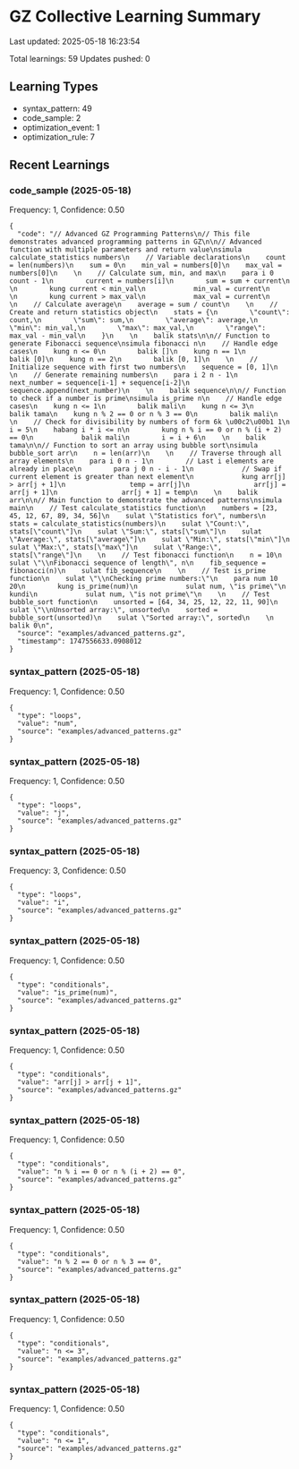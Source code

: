 # GZ Collective Learning Summary

Last updated: 2025-05-18 16:23:54

Total learnings: 59
Updates pushed: 0

## Learning Types

- syntax_pattern: 49
- code_sample: 2
- optimization_event: 1
- optimization_rule: 7

## Recent Learnings

### code_sample (2025-05-18)
Frequency: 1, Confidence: 0.50

```
{
  "code": "// Advanced GZ Programming Patterns\n// This file demonstrates advanced programming patterns in GZ\n\n// Advanced function with multiple parameters and return value\nsimula calculate_statistics numbers\n    // Variable declarations\n    count = len(numbers)\n    sum = 0\n    min_val = numbers[0]\n    max_val = numbers[0]\n    \n    // Calculate sum, min, and max\n    para i 0 count - 1\n        current = numbers[i]\n        sum = sum + current\n        \n        kung current < min_val\n            min_val = current\n        \n        kung current > max_val\n            max_val = current\n    \n    // Calculate average\n    average = sum / count\n    \n    // Create and return statistics object\n    stats = {\n        \"count\": count,\n        \"sum\": sum,\n        \"average\": average,\n        \"min\": min_val,\n        \"max\": max_val,\n        \"range\": max_val - min_val\n    }\n    \n    balik stats\n\n// Function to generate Fibonacci sequence\nsimula fibonacci n\n    // Handle edge cases\n    kung n <= 0\n        balik []\n    kung n == 1\n        balik [0]\n    kung n == 2\n        balik [0, 1]\n    \n    // Initialize sequence with first two numbers\n    sequence = [0, 1]\n    \n    // Generate remaining numbers\n    para i 2 n - 1\n        next_number = sequence[i-1] + sequence[i-2]\n        sequence.append(next_number)\n    \n    balik sequence\n\n// Function to check if a number is prime\nsimula is_prime n\n    // Handle edge cases\n    kung n <= 1\n        balik mali\n    kung n <= 3\n        balik tama\n    kung n % 2 == 0 or n % 3 == 0\n        balik mali\n    \n    // Check for divisibility by numbers of form 6k \u00c2\u00b1 1\n    i = 5\n    habang i * i <= n\n        kung n % i == 0 or n % (i + 2) == 0\n            balik mali\n        i = i + 6\n    \n    balik tama\n\n// Function to sort an array using bubble sort\nsimula bubble_sort arr\n    n = len(arr)\n    \n    // Traverse through all array elements\n    para i 0 n - 1\n        // Last i elements are already in place\n        para j 0 n - i - 1\n            // Swap if current element is greater than next element\n            kung arr[j] > arr[j + 1]\n                temp = arr[j]\n                arr[j] = arr[j + 1]\n                arr[j + 1] = temp\n    \n    balik arr\n\n// Main function to demonstrate the advanced patterns\nsimula main\n    // Test calculate_statistics function\n    numbers = [23, 45, 12, 67, 89, 34, 56]\n    sulat \"Statistics for\", numbers\n    stats = calculate_statistics(numbers)\n    sulat \"Count:\", stats[\"count\"]\n    sulat \"Sum:\", stats[\"sum\"]\n    sulat \"Average:\", stats[\"average\"]\n    sulat \"Min:\", stats[\"min\"]\n    sulat \"Max:\", stats[\"max\"]\n    sulat \"Range:\", stats[\"range\"]\n    \n    // Test fibonacci function\n    n = 10\n    sulat \"\\nFibonacci sequence of length\", n\n    fib_sequence = fibonacci(n)\n    sulat fib_sequence\n    \n    // Test is_prime function\n    sulat \"\\nChecking prime numbers:\"\n    para num 10 20\n        kung is_prime(num)\n            sulat num, \"is prime\"\n        kundi\n            sulat num, \"is not prime\"\n    \n    // Test bubble_sort function\n    unsorted = [64, 34, 25, 12, 22, 11, 90]\n    sulat \"\\nUnsorted array:\", unsorted\n    sorted = bubble_sort(unsorted)\n    sulat \"Sorted array:\", sorted\n    \n    balik 0\n",
  "source": "examples/advanced_patterns.gz",
  "timestamp": 1747556633.0908012
}
```

### syntax_pattern (2025-05-18)
Frequency: 1, Confidence: 0.50

```
{
  "type": "loops",
  "value": "num",
  "source": "examples/advanced_patterns.gz"
}
```

### syntax_pattern (2025-05-18)
Frequency: 1, Confidence: 0.50

```
{
  "type": "loops",
  "value": "j",
  "source": "examples/advanced_patterns.gz"
}
```

### syntax_pattern (2025-05-18)
Frequency: 3, Confidence: 0.50

```
{
  "type": "loops",
  "value": "i",
  "source": "examples/advanced_patterns.gz"
}
```

### syntax_pattern (2025-05-18)
Frequency: 1, Confidence: 0.50

```
{
  "type": "conditionals",
  "value": "is_prime(num)",
  "source": "examples/advanced_patterns.gz"
}
```

### syntax_pattern (2025-05-18)
Frequency: 1, Confidence: 0.50

```
{
  "type": "conditionals",
  "value": "arr[j] > arr[j + 1]",
  "source": "examples/advanced_patterns.gz"
}
```

### syntax_pattern (2025-05-18)
Frequency: 1, Confidence: 0.50

```
{
  "type": "conditionals",
  "value": "n % i == 0 or n % (i + 2) == 0",
  "source": "examples/advanced_patterns.gz"
}
```

### syntax_pattern (2025-05-18)
Frequency: 1, Confidence: 0.50

```
{
  "type": "conditionals",
  "value": "n % 2 == 0 or n % 3 == 0",
  "source": "examples/advanced_patterns.gz"
}
```

### syntax_pattern (2025-05-18)
Frequency: 1, Confidence: 0.50

```
{
  "type": "conditionals",
  "value": "n <= 3",
  "source": "examples/advanced_patterns.gz"
}
```

### syntax_pattern (2025-05-18)
Frequency: 1, Confidence: 0.50

```
{
  "type": "conditionals",
  "value": "n <= 1",
  "source": "examples/advanced_patterns.gz"
}
```

